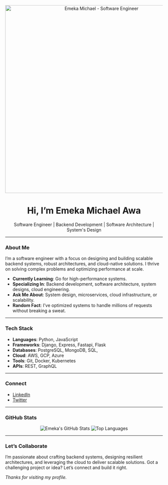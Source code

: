 <div align="center">
  <img src="https://github.com/MictovicDev/MictovicDev/raw/main/assets/header.gif" alt="Emeka Michael - Software Engineer" width="600"/>
  <h1>Hi, I’m Emeka Michael Awa</h1>
  <p>Software Engineer | Backend Development | Software Architecture | System's Design</p>
</div>

---

### About Me

I’m a software engineer with a focus on designing and building scalable backend systems, robust architectures, and cloud-native solutions. I thrive on solving complex problems and optimizing performance at scale.

- **Currently Learning**: Go for high-performance systems.  
- **Specializing In**: Backend development, software architecture, system designs, cloud engineering.  
- **Ask Me About**: System design, microservices, cloud infrastructure, or scalability.  
- **Random Fact**: I’ve optimized systems to handle millions of requests without breaking a sweat.  

---

### Tech Stack

- **Languages**: Python, JavaScript  
- **Frameworks**: Django, Express, Fastapi, Flask  
- **Databases**: PostgreSQL, MongoDB, SQL, 
- **Cloud**: AWS, GCP, Azure  
- **Tools**: Git, Docker, Kubernetes 
- **APIs**: REST, GraphQL  

---

### Connect

- [LinkedIn](https://www.linkedin.com/in/emeka-michael-2059a3230/)  
- [Twitter](https://twitter.com/Mictovic_)  

---

### GitHub Stats

<div align="center">
  <img src="https://github-readme-stats.vercel.app/api?username=MictovicDev&show_icons=true&theme=dark" alt="Emeka's GitHub Stats" />
  <img src="https://github-readme-stats.vercel.app/api/top-langs/?username=MictovicDev&layout=compact&theme=dark" alt="Top Languages" />
</div>

---

### Let’s Collaborate

I’m passionate about crafting backend systems, designing resilient architectures, and leveraging the cloud to deliver scalable solutions. Got a challenging project or idea? Let’s connect and build it right.

*Thanks for visiting my profile.*
